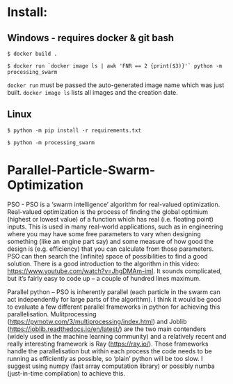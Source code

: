 # Install:

## Windows - requires docker & git bash

`$ docker build . `

`` $ docker run `docker image ls | awk 'FNR == 2 {print($3)}'` python -m processing_swarm  ``

`docker run` must be passed the auto-generated image name which was just built. `docker image ls` lists all images and the creation date.

## Linux

`$ python -m pip install -r requirements.txt`

`$ python -m processing_swarm`

# Parallel-Particle-Swarm-Optimization

PSO -
PSO is a ‘swarm intelligence’ algorithm for real-valued optimization. Real-valued optimization is the process of finding the global optimium (highest or lowest value) of a function which has real (i.e. floating point) inputs. This is used in many real-world applications, such as in engineering where you may have some free parameters to vary when designing something (like an engine part say) and some measure of how good the design is (e.g. efficiency) that you can calculate from those parameters. PSO can then search the (infinite) space of possibilities to find a good solution. There is a good introduction to the algorithm in this video: https://www.youtube.com/watch?v=JhgDMAm-imI. It sounds complicated, but it’s fairly easy to code up – a couple of hundred lines maximum.

Parallel python –
PSO is inherently parallel (each particle in the swarm can act independently for large parts of the algorithm). I think it would be good to evaluate a few different parallel frameworks in python for achieving this parallelisation. Mulitprocessing (https://pymotw.com/3/multiprocessing/index.html) and Joblib (https://joblib.readthedocs.io/en/latest/) are the two main contenders (widely used in the machine learning community) and a relatively recent and really interesting framework is Ray (https://ray.io/). Those frameworks handle the parallelisation but within each process the code needs to be running as efficiently as possible, so ‘plain’ python will be too slow. I suggest using numpy (fast array computation library) or possibly numba (just-in-time compilation) to achieve this.
